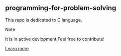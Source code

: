 ## programming-for-problem-solving
  This repo is dedicated to C language.

> [!NOTE]
> It is in active devlopment.Feel free to contribute!


[Learn more](https://20cs-bbs.tech)
